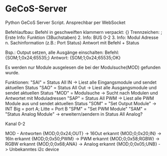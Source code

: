 # GeCoS-Server
Python GeCoS Server Script. Ansprechbar per WebSocket


Befehlaufbau:
Befehl in geschweiften klammern verpackt: {}
Trennzeichen: ;
Erste Info: Funktion (3Buchstaben)
2. Info: BUS 0-2
3. Info: Modul Adresse
n. Sachinformation (z.B.: Port Status)
Antwort mit Befehl + Status

Bsp.: Output setzen, alle Ausgänge einschalten: 
Befehl:     {SOM;1;0x24;65535;}
Antwort:    {SOM;1;0x24;65535;OK}

Es werden nur Module ausgelesen die bei der Modulsuche(MOD) gefunden wurde. 

Funktionen:
"SAI" = Status All IN -> Liest alle Eingangsmodule und sendet aktuellen Status
"SAO" = Status All Out -> Liest alle Ausgangsmodule und sendet aktuellen Status
"MOD" = Modulsuche -> Sucht nach Modulen und Antwortet mit Moduladressen
"SAP" = Status All PWM -> Liest alle PWM Module aus und sendet aktuellen Status
"SOM" = "Set Output Module" -> INT Big = port A; Litte = Port B
"SPM" = "Set PWM Module"
"SAM" = "Status Analog Module" -> erweitern/aendern in Status All Analog? 

Kanal 0-2

MOD - Antworten
{MOD;0;0x24;OUT}    -> 16Out erkannt
{MOD;0;0x20;IN}     -> 16In erkannt
{MOD;0;0x50;PWM}    -> PWM erkannt
{MOD;0;0x58;RGBW}   -> RGBW erkannt
{MOD;0;0x68;ANA}    -> Analog erkannt
{MOD;0;0x05;UNB}    -> Unbekanntes i2c device

